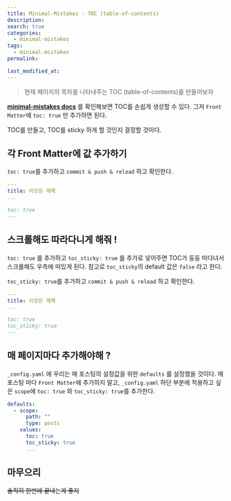 ```yaml
---
title: Minimal-Mistakes - TOC (table-of-contents)
description:
search: true
categories:
  - minimal-mistakes
tags:
  - minimal-mistakes
permalink:

last_modified_at:
---
```


> 현재 페이지의 목차를 나타내주는 TOC (table-of-contents)를 만들어보자

**[minimal-mistakes docs](https://mmistakes.github.io/minimal-mistakes/docs/layouts/#table-of-contents)** 를 확인해보면 TOC를 손쉽게 생성할 수 있다. 그저 `Front Matter`에 `toc: true` 만 추가하면 된다.

TOC를 만들고, TOC를 sticky 하게 할 것인지 결정할 것이다.

## 각 Front Matter에 값 추가하기

`toc: true`를 추가하고 `commit & push & reload` 하고 확인한다.

```yaml
---
title: 이것은 제목
...

toc: true
---
```


## 스크롤해도 따라다니게 해줘 !

`toc: true` 를 추가하고 `toc_sticky: true` 를 추가로 넣어주면 TOC가 둥둥 떠다녀서 스크롤해도 우측에 떠있게 된다. 참고로 `toc_sticky`의 default 값은 `false` 라고 한다.

`toc_sticky: true`를 추가하고 `commit & push & reload` 하고 확인한다.

```yaml
---
title: 이것은 제목
...

toc: true
toc_sticky: true
---
```

## 매 페이지마다 추가해야해 ?

`_config.yaml` 에 우리는 매 포스팅의 설정값을 위한 `defaults` 를 설정했을 것이다. 매 포스팅 마다 `Front Matter`에 추가하지 말고, `_config.yaml` 하단 부분에 적용하고 싶은 `scope`에 `toc: true` 와 `toc_sticky: true`를 추가한다.

```yaml
defaults:
  - scope:
      path: ""
      type: posts
    values:
      toc: true
      toc_sticky: true
      ...
```


## 마무으리

~~솔직히 한번에 끝내는게 좋지~~
